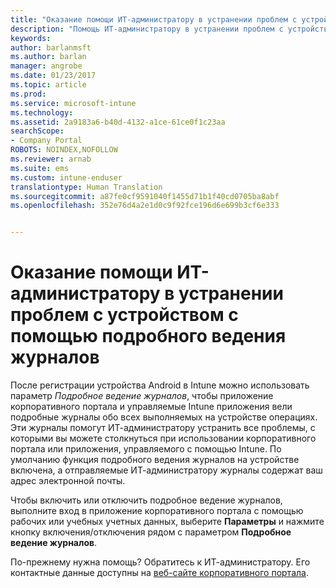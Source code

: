 ```yaml
---
title: "Оказание помощи ИТ-администратору в устранении проблем с устройством с помощью подробного ведения журналов | Документы Майкрософт"
description: "Помощь ИТ-администратору в устранении проблем с устройством за счет подробного ведения журналов"
keywords: 
author: barlanmsft
ms.author: barlan
manager: angrobe
ms.date: 01/23/2017
ms.topic: article
ms.prod: 
ms.service: microsoft-intune
ms.technology: 
ms.assetid: 2a9183a6-b40d-4132-a1ce-61ce0f1c23aa
searchScope:
- Company Portal
ROBOTS: NOINDEX,NOFOLLOW
ms.reviewer: arnab
ms.suite: ems
ms.custom: intune-enduser
translationtype: Human Translation
ms.sourcegitcommit: a87fe0cf9591040f1455d71b1f40cd0705ba8abf
ms.openlocfilehash: 352e76d4a2e1d0c9f92fce196d6e699b3cf6e333


---
```



# <a name="help-your-it-admin-fix-device-issues-with-verbose-logging"></a>Оказание помощи ИТ-администратору в устранении проблем с устройством с помощью подробного ведения журналов

После регистрации устройства Android в Intune можно использовать параметр *Подробное ведение журналов*, чтобы приложение корпоративного портала и управляемые Intune приложения вели подробные журналы обо всех выполняемых на устройстве операциях. Эти журналы помогут ИТ-администратору устранить все проблемы, с которыми вы можете столкнуться при использовании корпоративного портала или приложения, управляемого с помощью Intune. По умолчанию функция подробного ведения журналов на устройстве включена, а отправляемые ИТ-администратору журналы содержат ваш адрес электронной почты.

Чтобы включить или отключить подробное ведение журналов, выполните вход в приложение корпоративного портала с помощью рабочих или учебных учетных данных, выберите **Параметры** и нажмите кнопку включения/отключения рядом с параметром **Подробное ведение журналов**.

По-прежнему нужна помощь? Обратитесь к ИТ-администратору. Его контактные данные доступны на [веб-сайте корпоративного портала](http://portal.manage.microsoft.com).



<!--HONumber=Jan17_HO4-->


